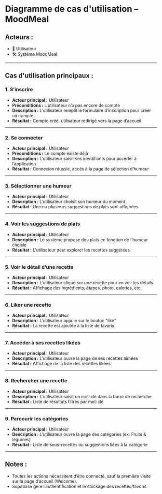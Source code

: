 # Diagramme de cas d'utilisation – MoodMeal

## Acteurs :
- 👤 Utilisateur
- 🛠️ Système MoodMeal

---

## Cas d'utilisation principaux :

### 1. S’inscrire
- **Acteur principal :** Utilisateur
- **Préconditions :** L'utilisateur n’a pas encore de compte
- **Description :** L'utilisateur remplit le formulaire d’inscription pour créer un compte
- **Résultat :** Compte créé, utilisateur redirigé vers la page d’accueil

---

### 2. Se connecter
- **Acteur principal :** Utilisateur
- **Préconditions :** Le compte existe déjà
- **Description :** L'utilisateur saisit ses identifiants pour accéder à l’application
- **Résultat :** Connexion réussie, accès à la page de sélection d’humeur

---

### 3. Sélectionner une humeur
- **Acteur principal :** Utilisateur
- **Description :** L'utilisateur choisit son humeur du moment
- **Résultat :** Une ou plusieurs suggestions de plats sont affichées

---

### 4. Voir les suggestions de plats
- **Acteur principal :** Utilisateur
- **Description :** Le système propose des plats en fonction de l’humeur choisie
- **Résultat :** L'utilisateur peut explorer les recettes suggérées

---

### 5. Voir le détail d’une recette
- **Acteur principal :** Utilisateur
- **Description :** L'utilisateur clique sur une recette pour en voir les détails
- **Résultat :** Affichage des ingrédients, étapes, photo, calories, etc.

---

### 6. Liker une recette
- **Acteur principal :** Utilisateur
- **Description :** L'utilisateur appuie sur le bouton "like"
- **Résultat :** La recette est ajoutée à la liste de favoris

---

### 7. Accéder à ses recettes likées
- **Acteur principal :** Utilisateur
- **Description :** L'utilisateur ouvre la page de ses recettes aimées
- **Résultat :** Affichage de la liste des recettes likées

---

### 8. Rechercher une recette
- **Acteur principal :** Utilisateur
- **Description :** L'utilisateur saisit un mot-clé dans la barre de recherche
- **Résultat :** Liste de résultats filtrés par mot-clé

---

### 9. Parcourir les catégories
- **Acteur principal :** Utilisateur
- **Description :** L'utilisateur ouvre la page des catégories (ex: Fruits & légumes)
- **Résultat :** Liste de sous-recettes ou suggestions liées à la catégorie

---

## Notes :
- Toutes les actions nécessitent d’être connecté, sauf la première visite sur la page d’accueil (Welcome).
- Supabase gère l’authentification et le stockage des recettes/favoris.
